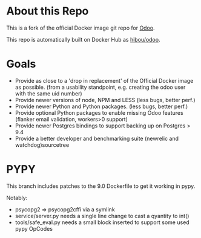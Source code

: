 About this Repo
===============

This is a fork of the official Docker image git repo for [Odoo](https://registry.hub.docker.com/_/odoo/).

This repo is automatically built on Docker Hub as [hibou/odoo](https://hub.docker.com/r/hibou/odoo/).

Goals
=====

* Provide as close to a 'drop in replacement' of the Official Docker image as possible.
(from a usability standpoint, e.g. creating the odoo user with the same uid number)
* Provide newer versions of node, NPM and LESS (less bugs, better perf.)
* Provide newer Python and Python packages. (less bugs, better perf.)
* Provide optional Python packages to enable missing Odoo features (flanker email validation, workers>0 support)
* Provide newer Postgres bindings to support backing up on Postgres > 9.4
* Provide a better developer and benchmarking suite (newrelic and watchdog)sourcetree

PYPY
====

This branch includes patches to the 9.0 Dockerfile to get it working in pypy.

Notably:
* psycopg2 => psycopg2cffi via a symlink
* service/server.py needs a single line change to cast a qyantity to int()
* tools/safe_eval.py needs a small block inserted to support some used pypy OpCodes
